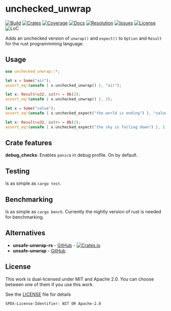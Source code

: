 # unchecked_unwrap

[![Build][bi]][bl] [![Crates][ci]][cl] [![Coverage][cci]][ccl] [![Docs][di]][dl] [![Resolution][iri]][irl] [![Issues][ori]][orl] [![License][li]][ll] ![LoC][lo]

[bi]: https://img.shields.io/travis/com/daxpedda/unchecked_unwrap.svg
[bl]: https://travis-ci.com/daxpedda/unchecked_unwrap/

[ci]: https://img.shields.io/crates/daxpedda/unchecked_unwrap.svg
[cl]: https://crates.io/crates/v/unchecked_unwrap/

[cci]: https://img.shields.io/codecov/c/github/daxpedda/unchecked_unwrap.svg
[ccl]: https://codecov.io/github/daxpedda/unchecked_unwrap/

[di]: https://docs.rs/unchecked_unwrap/badge.svg
[dl]: https://docs.rs/unchecked_unwrap/

[iri]: http://isitmaintained.com/badge/resolution/daxpedda/uywi.svg
[irl]: http://isitmaintained.com/project/daxpedda/uywi

[ori]: http://isitmaintained.com/badge/open/daxpedda/uywi.svg
[orl]: http://isitmaintained.com/project/daxpedda/uywi

[li]: https://img.shields.io/badge/license-MIT%2FApache--2.0-blue.svg
[ll]: LICENSE

[lo]: https://tokei.rs/b1/github/daxpedda/unchecked_unwrap

Adds an unchecked version of `unwrap()` and `expect()` to `Option` and `Result` for the rust programmming language.

## Usage

```rust
use unchecked_unwrap::*;

let x = Some("air");
assert_eq!(unsafe { x.unchecked_unwrap() }, "air");

let x: Result<u32, &str> = Ok(2);
assert_eq!(unsafe { x.unchecked_unwrap() }, 2);

let x = Some("value");
assert_eq!(unsafe { x.unchecked_expect("the world is ending") }, "value");

let x: Result<u32, &str> = Ok(2);
assert_eq!(unsafe { x.unchecked_expect("the sky is falling down") }, 2);
```

## Crate features

**debug_checks**: Enables `panic`s in debug profile. On by default.

## Testing

Is as simple as `cargo test`.

## Benchmarking

Is as simple as `cargo bench`.
Currently the nightly version of rust is needed for benchmarking.

## Alternatives

* **unsafe-unwrap-rs** - [GitHub](https://github.com/nvzqz/unsafe-unwrap-rs) - [![Crates.io](https://img.shields.io/crates/v/unsafe-unwrap.svg)](https://crates.io/crates/unsafe-unwrap)
* **unsafe-unwrap** - [GitHub](https://github.com/Vurich/unsafe-unwrap)

## License

This work is dual-licensed under MIT and Apache 2.0.
You can choose between one of them if you use this work.

See the [LICENSE](LICENSE) file for details

`SPDX-License-Identifier: NIT OR Apache-2.0`
